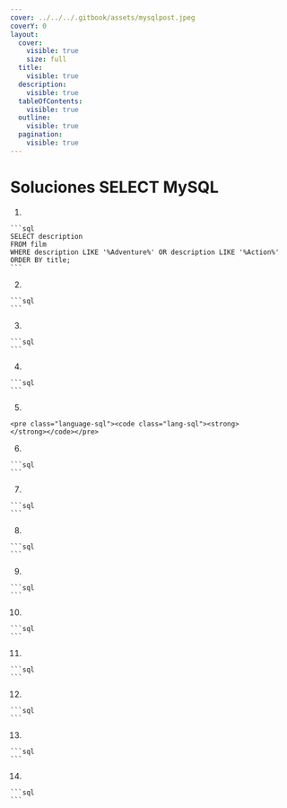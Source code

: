 ```yaml
---
cover: ../../../.gitbook/assets/mysqlpost.jpeg
coverY: 0
layout:
  cover:
    visible: true
    size: full
  title:
    visible: true
  description:
    visible: true
  tableOfContents:
    visible: true
  outline:
    visible: true
  pagination:
    visible: true
---
```


# Soluciones SELECT MySQL



1.

    ```sql
    SELECT description
    FROM film 
    WHERE description LIKE '%Adventure%' OR description LIKE '%Action%'
    ORDER BY title;
    ```
2.

    ```sql
    ```
3.

    ```sql
    ```
4.

    ```sql
    ```
5.

    <pre class="language-sql"><code class="lang-sql"><strong>
    </strong></code></pre>
6.

    ```sql
    ```
7.

    ```sql
    ```
8.

    ```sql
    ```
9.

    ```sql
    ```
10.

    ```sql
    ```
11.

    ```sql
    ```
12.

    ```sql
    ```
13.

    ```sql
    ```
14.

    ```sql
    ```
